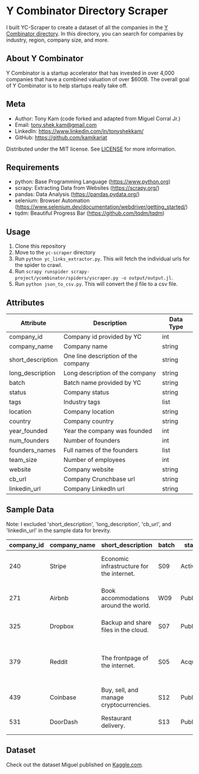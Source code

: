 # Y Combinator Directory Scraper
I built YC-Scraper to create a dataset of all the companies in the [Y Combinator directory](https://www.ycombinator.com/companies/). In this directory, you can search for companies by industry, region, company size, and more. 

## About Y Combinator
Y Combinator is a startup accelerator that has invested in over 4,000 companies that have a combined valuation of over $600B. The overall goal of Y Combinator is to help startups really take off.

## Meta
- Author: Tony Kam (code forked and adapted from Miguel Corral Jr.)
- Email: tony.shek.kam@gmail.com
- LinkedIn: https://www.linkedin.com/in/tonyshekkam/
- GitHub: https://github.com/kamikariat

Distributed under the MIT license. See [LICENSE](./LICENSE) for more information.

## Requirements
- python: Base Programming Language (https://www.python.org)
- scrapy: Extracting Data from Websites (https://scrapy.org/) 
- pandas: Data Analysis (https://pandas.pydata.org/)
- selenium: Browser Automation (https://www.selenium.dev/documentation/webdriver/getting_started/)
- tqdm: Beautiful Progress Bar (https://github.com/tqdm/tqdm)

## Usage
1. Clone this repository
2. Move to the `yc-scraper` directory
3. Run `python yc_links_extractor.py`. This will fetch the individual urls for the spider to crawl.
4. Run `scrapy runspider scrapy-project/ycombinator/spiders/yscraper.py -o output/output.jl`.
5. Run `python json_to_csv.py`. This will convert the jl file to a csv file.


## Attributes
|  Attribute           |  Description | Data Type  |
|-----------------------|---|---|
| company_id            | Company id provided by YC  | int  |
| company_name          | Company name  | string  |
| short_description     | One line description of the company  | string  |
| long_description      | Long description of the company  | string  |
| batch                 | Batch name provided by YC  | string  |
| status                | Company status  | string  |
| tags                  | Industry tags  | list  |
| location              | Company location | string  |
| country               | Company country  | string  |
| year_founded          | Year the company was founded  | int  |
| num_founders          | Number of founders  | int  |
| founders_names        | Full names of the founders  | list  |
| team_size             | Number of employees  | int  |
| website               | Company website   | string  |
| cb_url                | Company Crunchbase url  | string  |
| linkedin_url          | Company LinkedIn url  | string  |

## Sample Data
Note: I excluded 'short_description', 'long_description', 'cb_url', and 'linkedin_url'  in the sample data for brevity.

| company_id | company_name | short_description                         | batch | status   | tags                                                      | location      | country | year_founded | num_founders | founders_names                                       | team_size | website                  |   |
|------------|--------------|-------------------------------------------|-------|----------|-----------------------------------------------------------|---------------|---------|--------------|--------------|------------------------------------------------------|-----------|--------------------------|---|
| 240        | Stripe       | Economic infrastructure for the internet. | S09   | Active   | ['Fintech', 'Banking as a Service', 'SaaS']               | San Francisco | US      |              | 2            | ['John Collison', 'Patrick Collison']                | 7000      | http://stripe.com        |   |
| 271        | Airbnb       | Book accommodations around the world.     | W09   | Public   | ['Travel', 'Marketplace']                                 | San Francisco | US      | 2008         | 3            | ['Nathan Blecharczyk', 'Brian Chesky', 'Joe Gebbia'] | 6132      | http://airbnb.com        |   |
| 325        | Dropbox      | Backup and share files in the cloud.      | S07   | Public   | []                                                        | San Francisco | US      | 2008         | 2            | ['Arash Ferdowsi', 'Drew Houston']                   | 4000      | http://dropbox.com       |   |
| 379        | Reddit       | The frontpage of the internet.            | S05   | Acquired | ['Community', 'Social', 'Social Media', 'Social Network'] | San Francisco | US      |              | 1            | ['Steve Huffman']                                    | 201       | http://reddit.com        |   |
| 439        | Coinbase     | Buy, sell, and manage cryptocurrencies.   | S12   | Public   | ['Crypto / Web3']                                         | San Francisco | US      | 2012         | 1            | ['Brian Armstrong']                                  | 6112      | https://www.coinbase.com |   |
| 531        | DoorDash     | Restaurant delivery.                      | S13   | Public   | ['E-commerce', 'Marketplace']                             | San Francisco | US      | 2013         | 3            | ['Andy Fang', 'Stanley Tang', 'Tony Xu']             | 8600      | http://doordash.com      |   |

## Dataset
Check out the dataset Miguel published on [Kaggle.com](https://www.kaggle.com/datasets/miguelcorraljr/y-combinator-directory).
